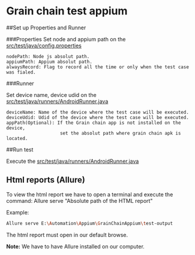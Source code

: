 # Grain chain test appium

##Set up Properties and Runner

###Properties
Set node and appium path on the [src/test/java/config.properties](src/test/java/config.properties)

    nodePath: Node js absolut path.
    appiumPath: Appium absolut path.
    alwaysRecord: Flag to record all the time or only when the test case was fialed.

###Runner

Set device name, device udid on the [src/test/java/runners/AndroidRunner.java](src/test/java/runners/AndroidRunner.java)

    deviceName: Name of the device where the test case will be executed.
    deviceUdid: Udid of the device where the test case will be executed.
    appPath(Optional): If the Grain chain app is not installed on the device, 
                        set the absolut path where grain chain apk is located.

##Run test

Execute the [src/test/java/runners/AndroidRunner.java](src/test/java/runners/AndroidRunner.java)

## Html reports (Allure)

To view the html report we have to open a terminal and execute the command:
Allure serve "Absolute path of the HTML report"

Example:

```sh
Allure serve E:\Automation\Appium\GrainChainAppium\test-output
```
The html report must open in our default browse.


**Note:** We have to have Allure installed on our computer.
